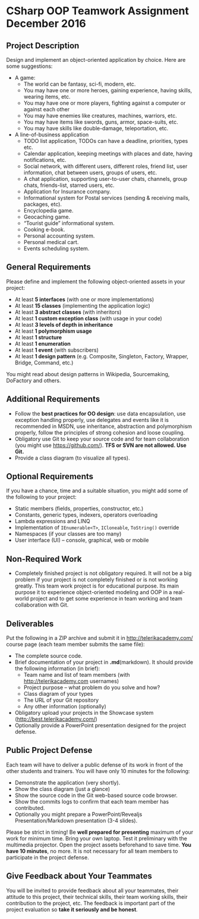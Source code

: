 # CSharp OOP Teamwork Assignment December 2016

## Project Description

Design and implement an object-oriented application by choice. Here are some suggestions:
- A game:
  - The world can be fantasy, sci-fi, modern, etc.
  - You may have one or more heroes, gaining experience, having skills, wearing items, etc.
  - You may have one or more players, fighting against a computer or against each other
  - You may have enemies like creatures, machines, warriors, etc. 
  - You may have items like swords, guns, armor, space-suits, etc.
  - You may have skills like double-damage, teleportation, etc. 
- A line-of-business application
  - TODO list application, TODOs can have a deadline, priorities, types etc.
  - Calendar application, keeping meetings with places and date, having notifications, etc.
  - Social network, with different users, different roles, friend list, user information, chat between users, groups of users, etc.
  - A chat application, supporting user-to-user chats, channels, group chats, friends-list, starred users, etc.
  - Application for Insurance company.
  - Informational system for Postal services (sending & receiving mails, packages, etc).
  - Encyclopedia game.
  - Geocaching game.
  - “Tourist guide” informational system.
  - Cooking e-book.
  - Personal accounting system.
  - Personal medical cart.
  - Events scheduling system.


## General Requirements
Please define and implement the following object-oriented assets in your project:

- At least **5 interfaces** (with one or more implementations)
- At least **15 classes** (implementing the application logic)
- At least **3 abstract classes** (with inheritors)
- At least **1 custom exception class** (with usage in your code)
- At least **3 levels of depth in inheritance**
- At least **1 polymorphism usage**
- At least **1 structure**
- At least **1 enumeration**
- At least **1 event** (with subscribers)
- At least **1 design pattern** (e.g. Composite, Singleton, Factory, Wrapper, Bridge, Command,  etc.)

You might read about design patterns in Wikipedia, Sourcemaking, DoFactory and others.

## Additional Requirements
- Follow the **best practices for OO design**: use data encapsulation, use exception handling properly, use delegates and events like it is recommended in MSDN, use inheritance, abstraction and polymorphism properly, follow the principles of strong cohesion and loose coupling.
- Obligatory use Git to keep your source code and for team collaboration (you might use https://github.com/). **TFS or SVN are not allowed. Use Git.**
- Provide a class diagram (to visualize all types).

## Optional Requirements
If you have a chance, time and a suitable situation, you might add some of the following to your project:

- Static members (fields, properties, constructor, etc.)
- Constants, generic types, indexers, operators overloading
- Lambda expressions and LINQ
- Implementation of `IEnumerable<T>`, `ICloneable`, `ToString()` override
- Namespaces (if your classes are too many) 
- User interface (UI) – console, graphical, web or mobile

## Non-Required Work
- Completely finished project is not obligatory required. It will not be a big problem if your project is not completely finished or is not working greatly. This team work project is for educational purpose. Its main purpose it to experience object-oriented modeling and OOP in a real-world project and to get some experience in team working and team collaboration with Git.

## Deliverables
Put the following in a ZIP archive and submit it in http://telerikacademy.com/ course page (each team member submits the same file):
- The complete source code.
- Brief documentation of your project in **.md**(markdown). It should provide the following information (in brief):
  - Team name and list of team members (with http://telerikacademy.com usernames)
  - Project purpose – what problem do you solve and how?
  - Class diagram of your types
  - The URL of your Git repository
  - Any other information (optionally)
- Obligatory upload your projects in the Showcase system (http://best.telerikacademy.com/)
- Optionally provide a PowerPoint presentation designed for the project defense.

## Public Project Defense
Each team will have to deliver a public defense of its work in front of the other students and trainers. You will have only 10 minutes for the following:
- Demonstrate the application (very shortly).
- Show the class diagram (just a glance)
- Show the source code in the Git web-based source code browser.
- Show the commits logs to confirm that each team member has contributed.
- Optionally you might prepare a PowerPoint/Revealjs Presentation/Markdown presentation (3-4 slides).

Please be strict in timing! Be **well prepared for presenting** maximum of your work for minimum time. Bring your own laptop. Test it preliminary with the multimedia projector. Open the project assets beforehand to save time. **You have 10 minutes**, no more. It is not necessary for all team members to participate in the project defense.

## Give Feedback about Your Teammates
You will be invited to provide feedback about all your teammates, their attitude to this project, their technical skills, their team working skills, their contribution to the project, etc. The feedback is important part of the project evaluation so **take it seriously and be honest**.
